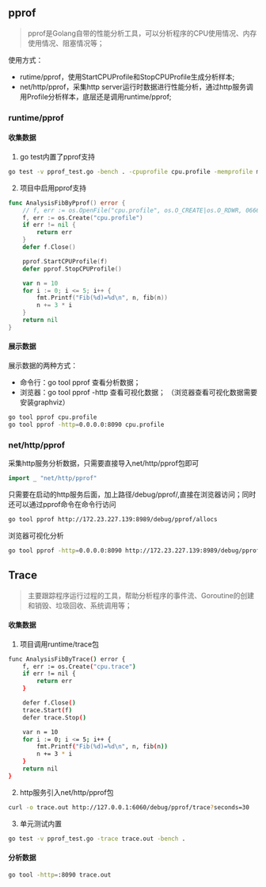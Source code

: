## pprof

> pprof是Golang自带的性能分析工具，可以分析程序的CPU使用情况、内存使用情况、阻塞情况等；

使用方式：
- rutime/pprof，使用StartCPUProfile和StopCPUProfile生成分析样本;
- net/http/pprof，采集http server运行时数据进行性能分析，通过http服务调用Profile分析样本，底层还是调用runtime/pprof;

### runtime/pprof

#### 收集数据

1. go test内置了pprof支持
```bash
go test -v pprof_test.go -bench . -cpuprofile cpu.profile -memprofile mem.profile
```
2. 项目中启用pprof支持
```go
func AnalysisFibByPprof() error {
	// f, err := os.OpenFile("cpu.profile", os.O_CREATE|os.O_RDWR, 0666)
	f, err := os.Create("cpu.profile")
	if err != nil {
		return err
	}
	defer f.Close()

	pprof.StartCPUProfile(f)
	defer pprof.StopCPUProfile()

	var n = 10
	for i := 0; i <= 5; i++ {
		fmt.Printf("Fib(%d)=%d\n", n, fib(n))
		n += 3 * i
	}
	return nil
}
```
#### 展示数据

展示数据的两种方式：
- 命令行：go tool pprof 查看分析数据；
- 浏览器：go tool pprof -http 查看可视化数据；
（浏览器查看可视化数据需要安装graphviz）
```bash
go tool pprof cpu.profile
go tool pprof -http=0.0.0.0:8090 cpu.profile
```
### net/http/pprof

采集http服务分析数据，只需要直接导入net/http/pprof包即可
```go
import _ "net/http/pprof"
```
只需要在启动的http服务后面，加上路径/debug/pprof/,直接在浏览器访问；同时还可以通过pprof命令在命令行访问
```bash
go tool pprof http://172.23.227.139:8989/debug/pprof/allocs
```
浏览器可视化分析
```bash
go tool pprof -http=0.0.0.0:8090 http://172.23.227.139:8989/debug/pprof/allocs
```

## Trace

> 主要跟踪程序运行过程的工具，帮助分析程序的事件流、Goroutine的创建和销毁、垃圾回收、系统调用等；


#### 收集数据

1. 项目调用runtime/trace包
```bash
func AnalysisFibByTrace() error {
	f, err := os.Create("cpu.trace")
	if err != nil {
		return err
	}

	defer f.Close()
	trace.Start(f)
	defer trace.Stop()

	var n = 10
	for i := 0; i <= 5; i++ {
		fmt.Printf("Fib(%d)=%d\n", n, fib(n))
		n += 3 * i
	}
	return nil
}
```
2. http服务引入net/http/pprof包
```bash
curl -o trace.out http://127.0.0.1:6060/debug/pprof/trace?seconds=30
```
3. 单元测试内置
```bash
go test -v pprof_test.go -trace trace.out -bench .
```

#### 分析数据

```bash
go tool -http=:8090 trace.out
```
